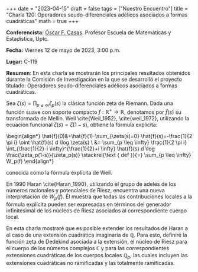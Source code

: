 +++
date  = "2023-04-15"
draft = false
tags  = ["Nuestro Encuentro"]
title = "Charla 120: Operadores seudo-diferenciales adélicos asociados a formas cuadráticas"
math  = true
+++


**Conferencista:**  [Óscar F. Casas](https://matematicas.netlify.app/authors/casas-o/). Profesor Escuela de Matemáticas y Estadística, Uptc.

**Fecha:** Viernes 12 de mayo de 2023, 3:00 p.m.

**Lugar:** C-119

**Resumen**: En esta charla se mostrarán los principales resultados obtenidos durante la Comisión de Investigación en la que se desarrolló el proyecto titulado: Operadores seudo-diferenciales adélicos asociados a formas cuadráticas.

Sea $\zeta(s)=\prod_{p\leq \infty}\zeta_p(s)$ la clásica función  zeta de Riemann.
Dada una función suave con soporte compacto $f:\mathbb{R}^+\rightarrow\mathbb{R}$, denotamos por  $\hat{f}(s)$ su transformada de Mellin. Weil \cite{Weil_1952}, \cite{weil_1972}, utilizando la ecuación funcional $\zeta(s)=\zeta(1-s)$, obtiene la fórmula explícita:

\begin{align*}
	\hat{f}(0)&+\hat{f}(1)-\sum_{\zeta(s)=0} \hat{f}(s)=-\frac{1}{2 \pi i} \oint \hat{f}(s) d \log \zeta(s) \\
	&= \sum_{p \leq \infty} \frac{1}{2 \pi i} \int_{\frac{1}{2}-i \infty}^{\frac{1}{2}+i \infty} \hat{f}(s) d \log \frac{\zeta_p(1-s)}{\zeta_p(s)} \stackrel{\text { def }}{=} \sum_{p \leq \infty} W_p(f)
\end{align*}

conocida como la fórmula explícita de Weil.

En 1990 Haran \cite{Haran_1990}, utilizando el grupo de adeles de los números racionales y potenciales de Riesz, encuentra una nueva interpretación de $W_p(f)$. Él muestra que todas las contribuciones locales a la fórmula explícita pueden ser expresadas en términos del generador infinitesimal de los núcleos de Riesz asociados al correspondiente cuerpo local.


En esta charla mostraré que es posible extender los resultados de  Haran a el caso de una extensión cuadrática imaginaria de $\mathbb{Q}$. Para esto, definiré la función zeta de Dedekind asociada a la extensión, el núcleo de Riesz para el cuerpo de los números complejos $\mathbb{C}$  y para las correspondientes extensiones cuadráticas de los cuerpos locales  $\mathbb{Q}_p$, las cuales incluyen las extensiones cuadráticas no ramificadas y las totalmente ramificadas. 

